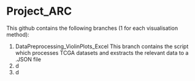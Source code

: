 # Project_ARC

This github contains the following branches (1 for each visualisation method):

1. DataPreprocessing_ViolinPlots_Excel 
This branch contains the script which processes TCGA datasets and exstracts the relevant data to a .JSON file 
2. d
3. d
